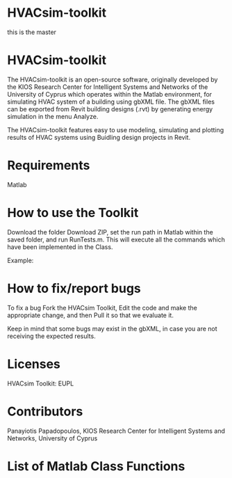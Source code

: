 # HVACsim-toolkit
this is the master

# HVACsim-toolkit

The HVACsim-toolkit is an open-source software, originally developed by the KIOS Research Center for Intelligent Systems and Networks of the University of Cyprus which operates within the Matlab environment, for simulating HVAC system of a building using gbXML file. The gbXML files can be exported from Revit building designs (.rvt) by generating energy simulation in the menu Analyze.

The HVACsim-toolkit features easy to use modeling, simulating and plotting results of HVAC systems using Buidling design projects in Revit.


# Requirements

Matlab


# How to use the Toolkit

Download the folder Download ZIP, set the run path in Matlab within the saved folder, and run RunTests.m. This will execute all the commands which have been implemented in the Class.

Example:



# How to fix/report bugs

To fix a bug Fork the HVACsim Toolkit, Edit the code and make the appropriate change, and then Pull it so that we evaluate it.

Keep in mind that some bugs may exist in the gbXML, in case you are not receiving the expected results.

# Licenses

HVACsim Toolkit: EUPL

# Contributors

Panayiotis Papadopoulos, KIOS Research Center for Intelligent Systems and Networks, University of Cyprus


# List of Matlab Class Functions
